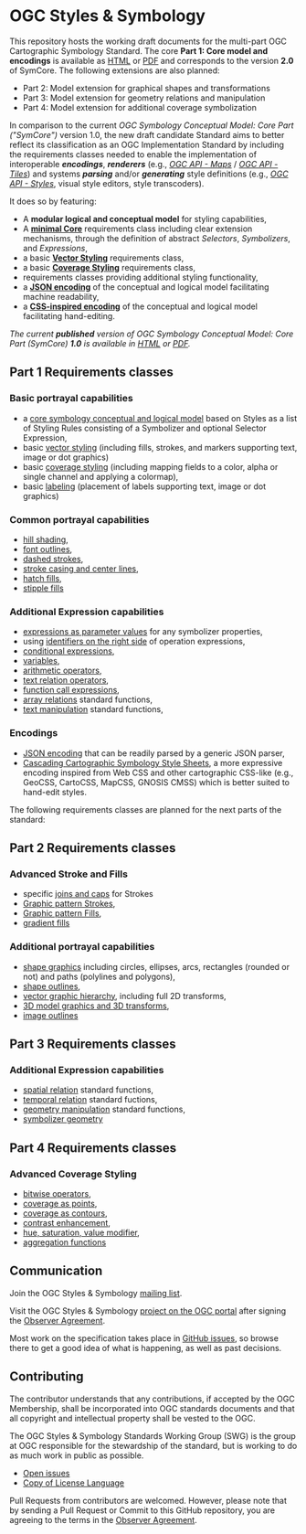 # OGC Styles & Symbology

This repository hosts the working draft documents for the multi-part OGC Cartographic Symbology Standard. The core **Part 1: Core model and encodings** is available as [HTML](https://docs.ogc.org/DRAFTS/18-067r4.html) or [PDF](https://docs.ogc.org/DRAFTS/18-067r4.pdf) and corresponds to the version **2.0** of SymCore.
The following extensions are also planned:

- Part 2: Model extension for graphical shapes and transformations
- Part 3: Model extension for geometry relations and manipulation
- Part 4: Model extension for additional coverage symbolization

In comparison to the current _OGC Symbology Conceptual Model: Core Part ("SymCore")_ version 1.0, the new draft candidate Standard aims to better reflect its classification as an OGC Implementation Standard by including the requirements classes needed to enable the implementation of interoperable ***encodings***, ***renderers*** (e.g., [_OGC API - Maps_](https://github.com/opengeospatial/ogcapi-maps/) / [_OGC API - Tiles_](https://github.com/opengeospatial/ogcapi-tiles)) and systems ***parsing*** and/or ***generating*** style definitions (e.g., [_OGC API - Styles_](https://github.com/opengeospatial/ogcapi-styles/), visual style editors, style transcoders).

It does so by featuring:
- A **modular logical and conceptual model** for styling capabilities,
- A [**minimal Core**](https://docs.ogc.org/DRAFTS/18-067r4.html#toc20) requirements class including clear extension mechanisms, through the definition of abstract _Selectors_, _Symbolizers_, and _Expressions_,
- a basic [**Vector Styling**](https://docs.ogc.org/DRAFTS/18-067r4.html#toc23) requirements class,
- a basic [**Coverage Styling**](https://docs.ogc.org/DRAFTS/18-067r4.html#toc26) requirements class,
- requirements classes providing additional styling functionality,
- a [**JSON encoding**](https://docs.ogc.org/DRAFTS/18-067r4.html) of the conceptual and logical model facilitating machine readability,
- a [**CSS-inspired encoding**](https://docs.ogc.org/DRAFTS/18-067r4.html) of the conceptual and logical model facilitating hand-editing.

_The current **published** version of OGC Symbology Conceptual Model: Core Part (SymCore) **1.0** is available in [HTML](https://docs.ogc.org/is/18-067r3/18-067r3.html) or [PDF](https://docs.ogc.org/is/18-067r3/18-067r3.pdf)._

## Part 1 Requirements classes

### Basic portrayal capabilities
- a [core symbology conceptual and logical model](https://docs.ogc.org/DRAFTS/18-067r4.html#toc20) based on Styles as a list of Styling Rules consisting of a Symbolizer and optional Selector Expression,
- basic [vector styling](https://docs.ogc.org/DRAFTS/18-067r4.html#toc23) (including fills, strokes, and markers supporting text, image or dot graphics)
- basic [coverage styling](https://docs.ogc.org/DRAFTS/18-067r4.html#toc26) (including mapping fields to a color, alpha or single channel and applying a colormap),
- basic [labeling](https://docs.ogc.org/DRAFTS/18-067r4.html) (placement of labels supporting text, image or dot graphics)

### Common portrayal capabilities

- [hill shading](https://docs.ogc.org/DRAFTS/18-067r4.html),
- [font outlines](https://docs.ogc.org/DRAFTS/18-067r4.html),
- [dashed strokes](https://docs.ogc.org/DRAFTS/18-067r4.html),
- [stroke casing and center lines](https://docs.ogc.org/DRAFTS/18-067r4.html),
- [hatch fills](https://docs.ogc.org/DRAFTS/18-067r4.html),
- [stipple fills](https://docs.ogc.org/DRAFTS/18-067r4.html)

### Additional Expression capabilities

- [expressions as parameter values](https://docs.ogc.org/DRAFTS/18-067r4.html) for any symbolizer properties,
- using [identifiers on the right side](https://docs.ogc.org/DRAFTS/18-067r4.html) of operation expressions,
- [conditional expressions](https://docs.ogc.org/DRAFTS/18-067r4.html),
- [variables](https://docs.ogc.org/DRAFTS/18-067r4.html),
- [arithmetic operators](https://docs.ogc.org/DRAFTS/18-067r4.html),
- [text relation operators](https://docs.ogc.org/DRAFTS/18-067r4.html),
- [function call expressions](https://docs.ogc.org/DRAFTS/18-067r4.html),
- [array relations](https://docs.ogc.org/DRAFTS/18-067r4.html) standard functions,
- [text manipulation](https://docs.ogc.org/DRAFTS/18-067r4.html) standard functions,

### Encodings

- [JSON encoding](https://docs.ogc.org/DRAFTS/18-067r4.html) that can be readily parsed by a generic JSON parser,
- [Cascading Cartographic Symbology Style Sheets](https://docs.ogc.org/DRAFTS/18-067r4.html), a more expressive encoding inspired from Web CSS and other cartographic CSS-like (e.g., GeoCSS, CartoCSS, MapCSS, GNOSIS CMSS) which is better suited to hand-edit styles.

The following requirements classes are planned for the next parts of the standard:

## Part 2 Requirements classes

### Advanced Stroke and Fills

- specific [joins and caps](https://docs.ogc.org/DRAFTS/18-067r4.html) for Strokes
- [Graphic pattern Strokes](https://docs.ogc.org/DRAFTS/18-067r4.html),
- [Graphic pattern Fills](https://docs.ogc.org/DRAFTS/18-067r4.html),
- [gradient fills](https://docs.ogc.org/DRAFTS/18-067r4.html)

### Additional portrayal capabilities

- [shape graphics](https://docs.ogc.org/DRAFTS/18-067r4.html) including circles, ellipses, arcs, rectangles (rounded or not) and paths (polylines and polygons),
- [shape outlines](https://docs.ogc.org/DRAFTS/18-067r4.html),
- [vector graphic hierarchy](https://docs.ogc.org/DRAFTS/18-067r4.html), including full 2D transforms,
- [3D model graphics and 3D transforms](https://docs.ogc.org/DRAFTS/18-067r4.html),
- [image outlines](https://docs.ogc.org/DRAFTS/18-067r4.html)

## Part 3 Requirements classes

### Additional Expression capabilities

- [spatial relation](https://docs.ogc.org/DRAFTS/18-067r4.html) standard functions,
- [temporal relation](https://docs.ogc.org/DRAFTS/18-067r4.html) standard fuctions,
- [geometry manipulation](https://docs.ogc.org/DRAFTS/18-067r4.html) standard functions,
- [symbolizer geometry](https://docs.ogc.org/DRAFTS/18-067r4.html)

## Part 4 Requirements classes

### Advanced Coverage Styling

- [bitwise operators](https://docs.ogc.org/DRAFTS/18-067r4.html),
- [coverage as points](https://docs.ogc.org/DRAFTS/18-067r4.html),
- [coverage as contours](https://docs.ogc.org/DRAFTS/18-067r4.html),
- [contrast enhancement](https://docs.ogc.org/DRAFTS/18-067r4.html),
- [hue, saturation, value modifier](https://docs.ogc.org/DRAFTS/18-067r4.html),
- [aggregation functions](https://docs.ogc.org/DRAFTS/18-067r4.html)

## Communication

Join the OGC Styles & Symbology [mailing list](https://lists.ogc.org/mailman/listinfo/styles-se.swg).

Visit the OGC Styles & Symbology [project on the OGC portal](https://portal.ogc.org/files/?artifact_id=37164) after signing the [Observer Agreement](https://portal.ogc.org/files/?artifact_id=92169).

Most work on the specification takes place in [GitHub issues](https://github.com/opengeospatial/styles-and-symbology/issues),
so browse there to get a good idea of what is happening, as well as past decisions.

## Contributing

The contributor understands that any contributions, if accepted by the OGC Membership, shall be incorporated into OGC standards documents and that all copyright and intellectual property shall be vested to the OGC.

The OGC Styles & Symbology Standards Working Group (SWG) is the group at OGC responsible for the stewardship of the standard, but is working to do as much work in public as possible.

* [Open issues](https://github.com/opengeospatial/styles-and-symbology/issues)
* [Copy of License Language](https://raw.githubusercontent.com/opengeospatial/styles-and-symbology/main/LICENSE)

Pull Requests from contributors are welcomed. However, please note that by sending a Pull Request or Commit to this GitHub repository, you are agreeing to the terms in the [Observer Agreement](https://portal.ogc.org/files/?artifact_id=37164).
